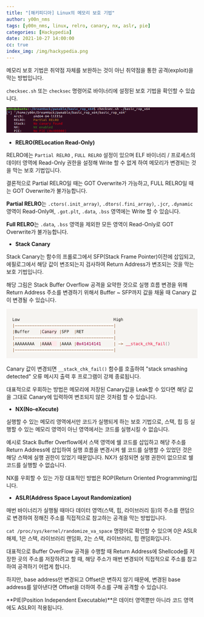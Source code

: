 ```yaml
---
title: "[해키피디아] Linux의 메모리 보호 기법"
author: y00n_nms
tags: [y00n_nms, linux, relro, canary, nx, aslr, pie]
categories: [Hackypedia]
date: 2021-10-27 14:00:00
cc: true
index_img: /img/hackypedia.png
---
```


메모리 보호 기법은 취약점 자체를 보완하는 것이 아닌 취약점을 통한 공격(exploit)을 막는 방법입니다. 

`checksec.sh` 또는 `checksec` 명령어로 바이너리에 설정된 보호 기법을 확인할 수 있습니다. 

![image](linux-mitigation/image.png)



- **RELRO(RELocation Read-Only)**

RELRO에는 `Partial RELRO` , `FULL RELRO` 설정이 있으며 ELF 바이너리 / 프로세스의 데이터 영역에 Read-Only 권한을 설정해 Write 할 수 없게 하여 메모리가 변경되는 것을 막는 보호 기법입니다.

결론적으로 Partial RELRO일 때는 GOT Overwrite가 가능하고, FULL RELRO일 때는 GOT Overwrite가 불가능합니다.

**Partial RELRO**는 `.ctors(.init_array)`, `.dtors(.fini_array)`, `.jcr`, `.dynamic` 영역이 Read-Only며, `.got.plt`, `.data`, `.bss` 영역에는 Write 할 수 있습니다.

**Full RELRO**는 `.data`, `.bss` 영역을 제외한 모든 영역이 Read-Only로 GOT Overwrite가 불가능합니다.



- **Stack Canary**

Stack Canary는 함수의 프롤로그에서 SFP(Stack Frame Pointer)이전에 삽입되고, 에필로그에서 해당 값이 변조되는지 검사하여 Return Address가 변조되는 것을 막는 보호 기법입니다.

해당 그림은 Stack Buffer Overflow 공격을 요약한 것으로 실행 흐름 변경을 위해 Return Address 주소를 변경하기 위해서 Buffer ~ SFP까지 값을 채울 때 Canary 값이 변경될 수 있습니다.

![image1](linux-mitigation/image1.png)

Canary 값이 변경되면 `__stack_chk_fail()` 함수를 호출하여 "stack smashing detected" 오류 메시지 출력 후 프로그램이 강제 종료됩니다.

대표적으로 우회하는 방법은 메모리에 저장된 Canary값을 Leak할 수 있다면 해당 값을 그대로 Canary에 입력하여 변조되지 않은 것처럼 할 수 있습니다.



- **NX(No-eXecute)**

실행할 수 있는 메모리 영역에서만 코드가 실행되게 하는 보호 기법으로, 스택, 힙 등 실행할 수 있는 메모리 영역이 아닌 영역에서는 코드를 실행시킬 수 없습니다.

예시로 Stack Buffer Overflow에서 스택 영역에 쉘 코드를 삽입하고 해당 주소를 Return Address에 삽입하여 실행 흐름을 변경시켜 쉘 코드를 실행할 수 있었던 것은 해당 스택에 실행 권한이 있었기 때문입니다. NX가 설정되면 실행 권한이 없으므로 쉘코드를 실행할 수 없습니다.

NX를 우회할 수 있는 가장 대표적인 방법은 ROP(Return Oriented Programming)입니다.



- **ASLR(Address Space Layout Randomization)**

매번 바이너리가 실행될 때마다 데이터 영역(스택, 힙, 라이브러리 등)의 주소를 랜덤으로 변경하여 정해진 주소를 직접적으로 참고하는 공격을 막는 방법입니다.

`cat /proc/sys/kernel/randomize_va_space` 명령어로 확인할 수 있으며 0은 ASLR 해제, 1은 스택, 라이브러리 랜덤화, 2는 스택, 라이브러리, 힙 랜덤화입니다.

대표적으로 Buffer OverFlow 공격을 수행할 때 Return Address에 Shellcode를 저장한 곳의 주소를 저장하려고 할 때, 해당 주소가 매번 변경되어 직접적으로 주소를 참고하여 공격하기 어렵게 합니다.

하지만, base address만 변경되고 Offset은 변하지 않기 때문에, 변경된 base address를 알아낸다면 Offset을 더하여 주소를 구해 공격할 수 있습니다.

**PIE(Position Independent Executable)**은 데이터 영역뿐만 아니라 코드 영역에도 ASLR이 적용됩니다.
